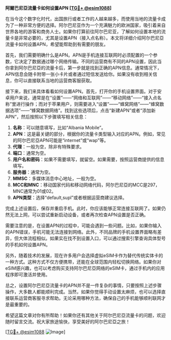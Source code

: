**阿爾巴尼亞流量卡如何设置APN [[TG💪+ @esim1088](https://t.me/s/esim1088)]**

在当今这个数字化时代，出国旅行或者工作的人越来越多，而使用当地的流量卡成为了一种非常方便的选择。阿尔巴尼亚作为一个充满魅力的欧洲国家，吸引着来自世界各地的游客和商务人士。如果你打算前往阿尔巴尼亚，了解如何设置本地的流量卡是非常必要的，尤其是设置APN（接入点名称）。本文将详细介绍阿尔巴尼亞流量卡如何设置APN，希望能帮助到有需要的朋友。

首先，我们需要明确什么是APN。APN是手机连接互联网时必须配置的一个参数，它决定了数据通过哪个网络传输。不同的运营商有不同的APN设置，因此当你拿到阿尔巴尼亞的流量卡后，第一步就是找到正确的APN信息。通常情况下，APN信息会随卡附带一张小卡片或者通过短信发送给你。如果没有收到相关信息，你可以直接联系当地的运营商客服获取。

接下来，我们来具体看看如何设置APN。首先，打开你的手机设置界面。对于安卓用户来说，通常是在“设置”——“网络和互联网”——“移动网络”——“接入点名称”里进行操作；而对于苹果用户，则需要进入“设置”——“蜂窝网络”——“蜂窝数据选项”——“蜂窝数据网络”。找到这些选项后，点击“新建APN”或者“添加新APN”，然后按照以下步骤填写相关信息：

1. **名称**：可以随意填写，比如“Albania Mobile”。
2. **APN**：这是最关键的部分，根据你的流量卡类型输入对应的APN。例如，常见的阿尔巴尼亞APN可能是“internet”或“wap”等。
3. **代理**：一般为空，除非有特殊要求。
4. **端口**：通常为空。
5. **用户名和密码**：如果不需要填写，就留空。如果需要，按照运营商提供的信息填写。
6. **服务器**：通常为空。
7. **MMSC**：多媒体消息中心地址，一般为空。
8. **MCC和MNC**：移动国家代码和移动网络代码，阿尔巴尼亞的MCC是297，MNC通常为01或02。
9. **APN类型**：选择“default,supl”或者根据运营商建议选择。

完成上述设置后，保存并重启手机。此时，你应该能够正常连接互联网了。如果仍然无法上网，可以尝试重新启动设备，或者再次检查APN设置是否正确。

需要注意的是，在设置APN的过程中，可能会遇到一些问题。比如，如果你输入的APN错误，手机可能无法连接到网络。此外，不同品牌的手机设置界面略有差异，但大体流程相似。如果实在找不到设置入口，可以通过搜索引擎查询具体型号的手机如何设置APN。

另外，随着技术的发展，现在许多用户会选择虚拟eSIM卡作为替代传统实体卡的一种方式。这种方式不仅方便携带，还能在全球范围内轻松切换网络。如果你对eSIM感兴趣，也可以考虑购买支持阿尔巴尼亞网络的eSIM卡，通过手机内的应用程序即可激活并使用。

总之，设置阿尔巴尼亞流量卡的APN并不是一件复杂的事情，只要按照上述步骤操作，大多数人都能顺利完成。当然，如果你觉得手动设置太麻烦，也可以选择直接联系运营商客服寻求帮助。无论采用哪种方法，确保自己的手机能够顺利联网才是最重要的。

希望这篇文章对你有所帮助！如果你还有其他关于阿尔巴尼亞流量卡的问题，欢迎随时留言交流。祝大家旅途愉快，享受美好的阿尔巴尼亞之旅！

[[TG💪+ @esim1088](https://t.me/s/esim1088) ![Image](https://i.postimg.cc/4NQfJmqS/Snipaste-2025-05-13-00-14-12.png)]
